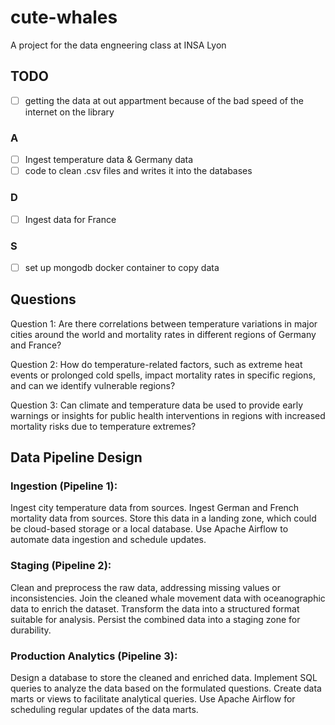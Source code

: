 # cute-whales
A project for the data engneering class at INSA Lyon


## TODO
- [ ] getting the data at out appartment because of the bad speed of the internet on the library 

### A
- [ ] Ingest temperature data & Germany data
- [ ] code to clean .csv files and writes it into the databases

### D
- [ ] Ingest data for France

### S
- [ ] set up mongodb docker container to copy data

## Questions
Question 1: Are there correlations between temperature variations in major cities around the world and mortality rates in different regions of Germany and France?

Question 2: How do temperature-related factors, such as extreme heat events or prolonged cold spells, impact mortality rates in specific regions, and can we identify vulnerable regions?

Question 3: Can climate and temperature data be used to provide early warnings or insights for public health interventions in regions with increased mortality risks due to temperature extremes?

## Data Pipeline Design

### Ingestion (Pipeline 1):
Ingest city temperature data from sources.
Ingest German and French mortality data from sources.
Store this data in a landing zone, which could be cloud-based storage or a local database.
Use Apache Airflow to automate data ingestion and schedule updates.

### Staging (Pipeline 2):
Clean and preprocess the raw data, addressing missing values or inconsistencies.
Join the cleaned whale movement data with oceanographic data to enrich the dataset.
Transform the data into a structured format suitable for analysis.
Persist the combined data into a staging zone for durability.

### Production Analytics (Pipeline 3):
Design a database to store the cleaned and enriched data.
Implement SQL queries to analyze the data based on the formulated questions.
Create data marts or views to facilitate analytical queries.
Use Apache Airflow for scheduling regular updates of the data marts.
